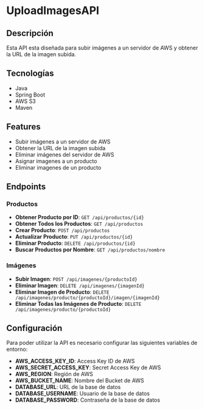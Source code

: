 # UploadImagesAPI

## Descripción
Esta API esta diseñada para subir imágenes a un servidor de AWS y obtener la URL de la imagen subida.

## Tecnologías
- Java 
- Spring Boot
- AWS S3
- Maven

## Features
- Subir imágenes a un servidor de AWS
- Obtener la URL de la imagen subida
- Eliminar imágenes del servidor de AWS
- Asignar imagenes a un producto
- Eliminar imagenes de un producto

## Endpoints

### Productos
- **Obtener Producto por ID**: `GET /api/productos/{id}`
- **Obtener Todos los Productos**: `GET /api/productos`
- **Crear Producto**: `POST /api/productos`
- **Actualizar Producto**: `PUT /api/productos/{id}`
- **Eliminar Producto**: `DELETE /api/productos/{id}`
- **Buscar Productos por Nombre**: `GET /api/productos/nombre`

### Imágenes
- **Subir Imagen**: `POST /api/imagenes/{productoId}`
- **Eliminar Imagen**: `DELETE /api/imagenes/{imagenId}`
- **Eliminar Imagen de Producto**: `DELETE /api/imagenes/producto/{productoId}/imagen/{imagenId}`
- **Eliminar Todas las Imágenes de Producto**: `DELETE /api/imagenes/producto/{productoId}`

## Configuración
Para poder utilizar la API es necesario configurar las siguientes variables de entorno:
- **AWS_ACCESS_KEY_ID**: Access Key ID de AWS
- **AWS_SECRET_ACCESS_KEY**: Secret Access Key de AWS
- **AWS_REGION**: Región de AWS
- **AWS_BUCKET_NAME**: Nombre del Bucket de AWS
- **DATABASE_URL**: URL de la base de datos
- **DATABASE_USERNAME**: Usuario de la base de datos
- **DATABASE_PASSWORD**: Contraseña de la base de datos
